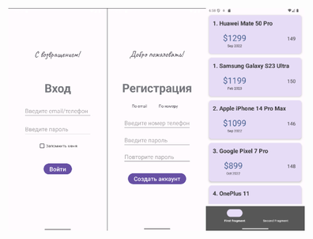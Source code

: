 <div style="display: flex; justify-content: center;">
  <img src="images_for_readme/img.png" width="200" height="450" />
  <img src="images_for_readme/img_1.png" width="200" height="450" />
  <img src="images_for_readme/img_2.png" width="200" height="450" />
</div>
